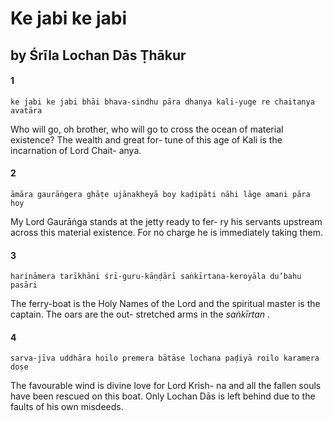 # Ke jabi ke jabi

## by Śrīla Lochan Dās Ṭhākur

#### 1

    ke jabi ke jabi bhāi bhava-sindhu pāra dhanya kali-yuge re chaitanya avatāra

Who will go, oh brother, who will go to cross the ocean of material existence? The wealth and great for- tune of this age of Kali is the incarnation of Lord Chait- anya.

#### 2

    āmāra gaurāṅgera ghāṭe ujānakheyā boy kaḍipāti nāhi lāge amani pāra hoy

My Lord Gaurāṅga stands at the jetty ready to fer- ry his servants upstream across this material existence. For no charge he is immediately taking them.

#### 3

    harināmera tarīkhāni śrī-guru-kāṇḍārī saṅkīrtana-keroyāla du’bahu pasāri

The ferry-boat is the Holy Names of the Lord and the spiritual master is the captain. The oars are the out- stretched arms in the *saṅkīrtan* .

#### 4

    sarva-jīva uddhāra hoilo premera bātāse lochana paḍiyā roilo karamera doṣe

The favourable wind is divine love for Lord Krish- na and all the fallen souls have been rescued on this boat. Only Lochan Dās is left behind due to the faults of his own misdeeds.

